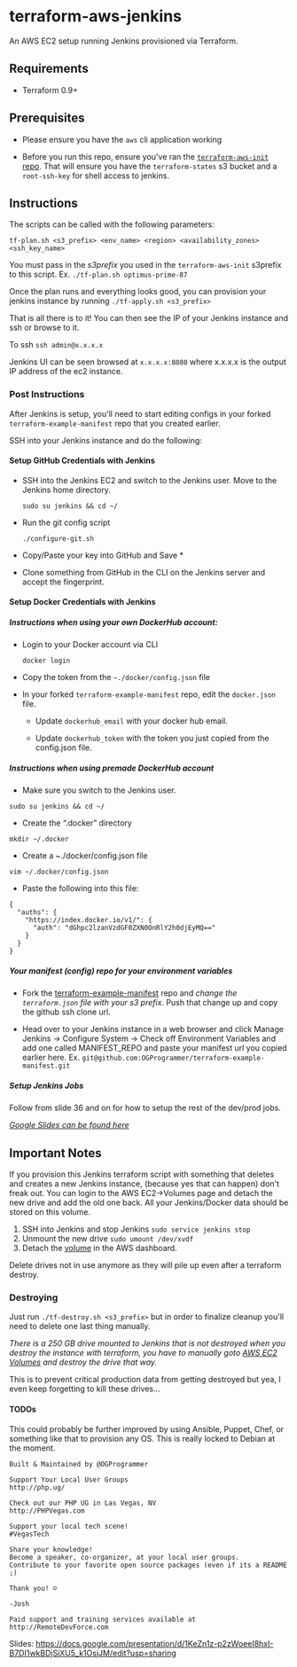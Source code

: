 # terraform-aws-jenkins
An AWS EC2 setup running Jenkins provisioned via Terraform.

## Requirements

* Terraform 0.9+

## Prerequisites
 
* Please ensure you have the `aws` cli application working

* Before you run this repo, ensure you've ran the [`terraform-aws-init` repo](https://github.com/OGProgrammer/terraform-aws-init). That will ensure you have the `terraform-states` s3 bucket and a `root-ssh-key` for shell access to jenkins.

## Instructions

The scripts can be called with the following parameters:

`tf-plan.sh <s3_prefix> <env_name> <region> <availability_zones> <ssh_key_name>`

You must pass in the *s3prefix* you used in the `terraform-aws-init` s3prefix to this script. Ex. `./tf-plan.sh optimus-prime-87`

Once the plan runs and everything looks good, you can provision your jenkins instance by running `./tf-apply.sh <s3_prefix>`

That is all there is to it! You can then see the IP of your Jenkins instance and ssh or browse to it.

To ssh `ssh admin@x.x.x.x`

Jenkins UI can be seen browsed at `x.x.x.x:8080` where x.x.x.x is the output IP address of the ec2 instance.

### Post Instructions

After Jenkins is setup, you'll need to start editing configs in your forked `terraform-example-manifest` repo that you created earlier.

SSH into your Jenkins instance and do the following:

#### Setup GitHub Credentials with Jenkins

 * SSH into the Jenkins EC2 and switch to the Jenkins user. Move to the Jenkins home directory.
    
    `sudo su jenkins && cd ~/`
    
 * Run the git config script
    
    `./configure-git.sh`
    
 * Copy/Paste your key into GitHub and Save *
 * Clone something from GitHub in the CLI on the Jenkins server and accept the fingerprint.

#### Setup Docker Credentials with Jenkins

##### Instructions when using your own DockerHub account:

 * Login to your Docker account via CLI
 
    `docker login`

 * Copy the token from the `~./docker/config.json` file

 * In your forked `terraform-example-manifest` repo, edit the `docker.json` file.

   * Update `dockerhub_email` with your docker hub email.

   * Update `dockerhub_token` with the token you just copied from the config.json file.

##### Instructions when using premade DockerHub account

 * Make sure you switch to the Jenkins user.
 
 `sudo su jenkins && cd ~/`

 * Create the “.docker” directory

 `mkdir ~/.docker`

 * Create a ~./docker/config.json file

 `vim ~/.docker/config.json`

 * Paste the following into this file:
```
{
  "auths": {
    "https://index.docker.io/v1/": {
      "auth": "dGhpc2lzanVzdGF0ZXN0OnRlY2h0djEyMQ=="
    }
  }
}
```

##### Your manifest (config) repo for your environment variables

* Fork the [terraform-example-manifest](https://github.com/OGProgrammer/terraform-example-manifest) repo and *change the `terraform.json` file with your s3 prefix*. Push that change up and copy the github ssh clone url. 

* Head over to your Jenkins instance in a web browser and click Manage Jenkins -> Configure System -> Check off Environment Variables and add one called MANIFEST_REPO and paste your manifest url you copied earlier here. Ex. `git@github.com:OGProgrammer/terraform-example-manifest.git`

##### Setup Jenkins Jobs

Follow from slide 36 and on for how to setup the rest of the dev/prod jobs. 

*[Google Slides can be found here](https://docs.google.com/presentation/d/1KeZn1z-p2zWoeeI8hxI-B7DI1wkBDjSjXU5_k1OsjJM/edit?usp=sharing)*

## Important Notes

If you provision this Jenkins terraform script with something that deletes and creates a new Jenkins instance,
(because yes that can happen) don't freak out. You can login to the AWS EC2->Volumes page and detach the new drive and add the old one back.
All your Jenkins/Docker data should be stored on this volume.

1. SSH into Jenkins and stop Jenkins `sudo service jenkins stop`
2. Unmount the new drive `sudo umount /dev/xvdf`
3. Detach the [volume](https://us-west-2.console.aws.amazon.com/ec2/v2/home?region=us-west-2#Volumes:sort=desc:createTime) in the AWS dashboard.


Delete drives not in use anymore as they will pile up even after a terraform destroy.

### Destroying

Just run `./tf-destroy.sh <s3_prefix>` but in order to finalize cleanup you'll need to delete one last thing manually.

*There is a 250 GB drive mounted to Jenkins that is not destroyed when you destroy the instance with terraform, you have to manually goto [AWS EC2 Volumes](https://us-west-2.console.aws.amazon.com/ec2/v2/home?region=us-west-2#Volumes:sort=desc:createTime) and destroy the drive that way.*

This is to prevent critical production data from getting destroyed but yea, I even keep forgetting to kill these drives...

#### TODOs

This could probably be further improved by using Ansible, Puppet, Chef, or something like that to provision any OS. This is really locked to Debian at the moment.

```
Built & Maintained by @OGProgrammer

Support Your Local User Groups
http://php.ug/

Check out our PHP UG in Las Vegas, NV
http://PHPVegas.com

Support your local tech scene!
#VegasTech

Share your knowledge!
Become a speaker, co-organizer, at your local user groups.
Contribute to your favorite open source packages (even if its a README ;)

Thank you! ☺

-Josh

Paid support and training services available at http://RemoteDevForce.com
```

Slides: https://docs.google.com/presentation/d/1KeZn1z-p2zWoeeI8hxI-B7DI1wkBDjSjXU5_k1OsjJM/edit?usp=sharing